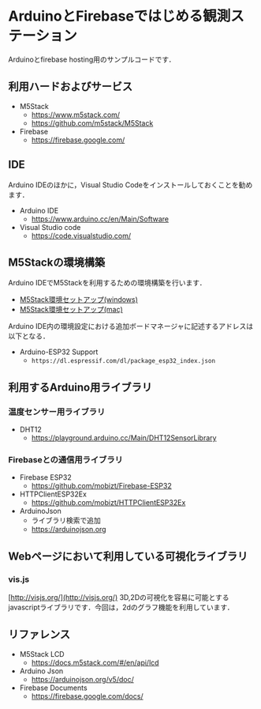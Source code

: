 # ArduinoとFirebaseではじめる観測ステーション


Arduinoとfirebase hosting用のサンプルコードです．


## 利用ハードおよびサービス

- M5Stack
  - https://www.m5stack.com/
  - https://github.com/m5stack/M5Stack
- Firebase
  - https://firebase.google.com/


## IDE

Arduino IDEのほかに，Visual Studio Codeをインストールしておくことを勧めます．

- Arduino IDE
  - https://www.arduino.cc/en/Main/Software
- Visual Studio code
  - https://code.visualstudio.com/


## M5Stackの環境構築

Arduino IDEでM5Stackを利用するための環境構築を行います．

- [M5Stack環境セットアップ(windows)](https://docs.m5stack.com/#/en/quick_start/m5core/m5stack_core_get_started_Arduino_Windows?id=step1-download-arduino-esp32-support)
- [M5Stack環境セットアップ(mac)](https://docs.m5stack.com/#/en/quick_start/m5core/m5stack_core_get_started_Arduino_MacOS)

Arduino IDE内の環境設定における追加ボードマネージャに記述するアドレスは以下となる．

- Arduino-ESP32 Support
  - `https://dl.espressif.com/dl/package_esp32_index.json`


## 利用するArduino用ライブラリ


### 温度センサー用ライブラリ

- DHT12
  - https://playground.arduino.cc/Main/DHT12SensorLibrary

### Firebaseとの通信用ライブラリ

- Firebase ESP32
  - https://github.com/mobizt/Firebase-ESP32
- HTTPClientESP32Ex
  - https://github.com/mobizt/HTTPClientESP32Ex
- ArduinoJson
  - ライブラリ検索で追加
  - https://arduinojson.org
  

## Webページにおいて利用している可視化ライブラリ

### vis.js

[http://visjs.org/](http://visjs.org/) 3D,2Dの可視化を容易に可能とするjavascriptライブラリです．今回は，2dのグラフ機能を利用しています．

## リファレンス

- M5Stack LCD
  - https://docs.m5stack.com/#/en/api/lcd
- Arduino Json
  - https://arduinojson.org/v5/doc/
- Firebase Documents
  - https://firebase.google.com/docs/